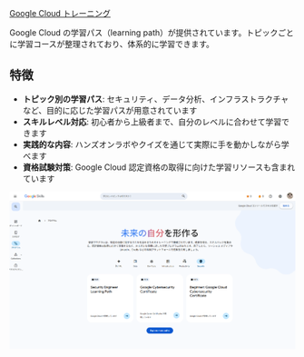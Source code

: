 [Google Cloud トレーニング](https://cloud.google.com/learn/training?hl=ja)

Google Cloud の学習パス（learning path）が提供されています。トピックごとに学習コースが整理されており、体系的に学習できます。

## 特徴

- **トピック別の学習パス**: セキュリティ、データ分析、インフラストラクチャなど、目的に応じた学習パスが用意されています
- **スキルレベル対応**: 初心者から上級者まで、自分のレベルに合わせて学習できます
- **実践的な内容**: ハンズオンラボやクイズを通じて実際に手を動かしながら学べます
- **資格試験対策**: Google Cloud 認定資格の取得に向けた学習リソースも含まれています

![alt text](../99_assets/md-image-2.png)